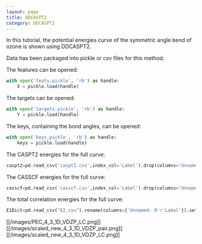 ```yaml
---
layout: page 
title: DDCASPT2 
category: DDCASPT2 
---
```


In this tutorial, the potential energies curve of the symmetric angle bend of ozone is shown using DDCASPT2. 


Data has been packaged into pickle or csv files for this method. 

The features can be opened:
```python
with open('feats.pickle', 'rb') as handle:
    X = pickle.load(handle)
```


The targets can be opened:
```python
with open('targets.pickle', 'rb') as handle:
    Y = pickle.load(handle)
```

The keys, containing the bond angles, can be opened:
```python
with open('keys.pickle', 'rb') as handle:
    keys = pickle.load(handle)
```

The CASPT2 energies for the full curve:
```python
caspt2=pd.read_csv('caspt2.csv',index_col='Label').drop(columns='Unnamed: 0')
```

The CASSCF energies for the full curve:
```python
casscf=pd.read_csv('casscf.csv',index_col='Label').drop(columns='Unnamed: 0').loc[map(float,test_ind)].rename(columns={'SCF':0})
```


The total correlation energies for the full curve:
```python
E1Dict=pd.read_csv("E2.csv").rename(columns={'Unnamed: 0':'Label'}).set_index('Label')
```

[[/images/PEC_4_3_1D_VDZP_LC.png]]
[[/images/scaled_new_4_3_1D_VDZP_pair.png]]
[[/images/scaled_new_4_3_1D_VDZP_LC.png]]

